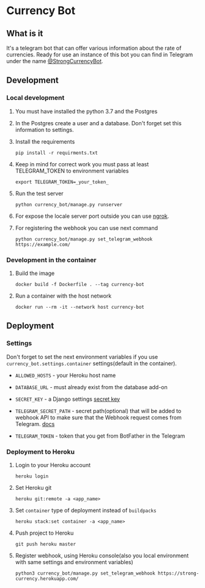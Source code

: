 # Currency Bot

## What is it

It's a telegram bot that can offer various information about the rate of currencies.
Ready for use an instance of this bot you can find in Telegram under the name [@StrongCurrencyBot](https://t.me/StrongCurrencyBot).

## Development

### Local development

1. You must have installed the python 3.7 and the Postgres

2. In the Postgres create a user and a database. Don't forget set this information to settings.

3. Install the requirements
    
    `pip install -r requirments.txt`
 
4. Keep in mind for correct work you must pass at least TELEGRAM_TOKEN to environment variables
    
    `export TELEGRAM_TOKEN=_your_token_`
       
5. Run the test server

    `python currency_bot/manage.py runserver`
    
6. For expose the locale server port outside you can use [ngrok](https://ngrok.com/).
    
7. For registering the webhook you can use next command

    `python currency_bot/manage.py set_telegram_webhook https://example.com/`

### Development in the container

1. Build the image
 
    `docker build -f Dockerfile . --tag currency-bot`

2. Run a container with the host network

    `docker run --rm -it --network host currency-bot` 

## Deployment

### Settings

Don't forget to set the next environment variables if you use `currency_bot.settings.container` settings(default in the container).

* `ALLOWED_HOSTS` - your Heroku host name

* `DATABASE_URL` - must already exist from the database add-on

* `SECRET_KEY` - a Django settings [secret key](https://docs.djangoproject.com/en/3.0/ref/settings/#secret-key)

* `TELEGRAM_SECRET_PATH` - secret path(optional) that will be added to webhook API to make sure that the Webhook request comes from Telegram. [docs](https://core.telegram.org/bots/api#setwebhook)

* `TELEGRAM_TOKEN` - token that you get from BotFather in the Telegram

### Deployment to Heroku

1. Login to your Heroku account

    `heroku login`

2. Set Heroku git

    `heroku git:remote -a <app_name>`

3. Set `container` type of deployment instead of `buildpacks`

    `heroku stack:set container -a <app_name>`

4. Push project to Heroku

    `git push heroku master`

5. Register webhook, using Heroku console(also you local environment with same settings and environment variables)

    `python3 currency_bot/manage.py set_telegram_webhook https://strong-currency.herokuapp.com/`
